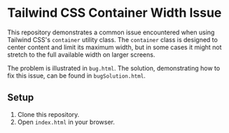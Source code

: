 # Tailwind CSS Container Width Issue

This repository demonstrates a common issue encountered when using Tailwind CSS's `container` utility class.  The `container` class is designed to center content and limit its maximum width, but in some cases it might not stretch to the full available width on larger screens.

The problem is illustrated in `bug.html`. The solution, demonstrating how to fix this issue, can be found in `bugSolution.html`.

## Setup

1. Clone this repository.
2. Open `index.html` in your browser.